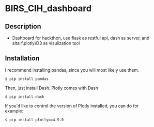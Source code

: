 # BIRS_CIH_dashboard
 
 
## Description
 -  Dashboard for hackthon, use flask as restful api, dash as server, and altair\plotly\D3 as visulization tool


## Installation
I recommend installing pandas, since you will most likely use them.

    $ pip install pandas
    
Then, just install Dash. Plotly comes with Dash

    $ pip install dash
    
If you'd like to control the version of Plotly installed, you can do for example:

    $ pip install plotly==4.9.0
